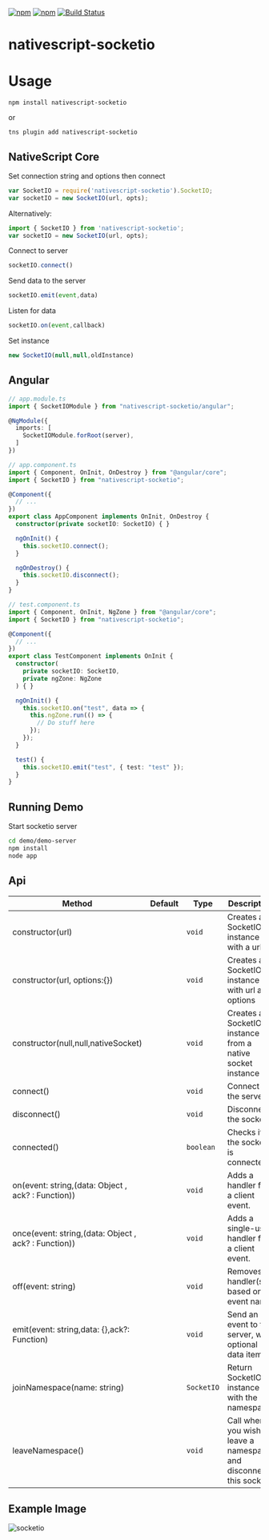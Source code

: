 [![npm](https://img.shields.io/npm/v/nativescript-socketio.svg)](https://www.npmjs.com/package/nativescript-socketio)
[![npm](https://img.shields.io/npm/dt/nativescript-socketio.svg?label=npm%20downloads)](https://www.npmjs.com/package/nativescript-socketio)
[![Build Status](https://travis-ci.org/triniwiz/nativescript-socketio.svg?branch=master)](https://travis-ci.org/triniwiz/nativescript-socketio)
# nativescript-socketio
# Usage

```
npm install nativescript-socketio
```

or

```
tns plugin add nativescript-socketio
```

## NativeScript Core

Set connection string and options then connect

```js
var SocketIO = require('nativescript-socketio').SocketIO; 
var socketIO = new SocketIO(url, opts);
```
Alternatively:
```js
import { SocketIO } from 'nativescript-socketio';
var socketIO = new SocketIO(url, opts);
```

Connect to server
```js
socketIO.connect()
```

Send data to the server
```js
socketIO.emit(event,data)
```
Listen for data 
```js
socketIO.on(event,callback)
```
Set instance
```js
new SocketIO(null,null,oldInstance)
```

## Angular

``` ts
// app.module.ts
import { SocketIOModule } from "nativescript-socketio/angular";

@NgModule({
  imports: [
    SocketIOModule.forRoot(server),
  ]
})
```

``` ts
// app.component.ts
import { Component, OnInit, OnDestroy } from "@angular/core";
import { SocketIO } from "nativescript-socketio";

@Component({
  // ...
})
export class AppComponent implements OnInit, OnDestroy {
  constructor(private socketIO: SocketIO) { }

  ngOnInit() {
    this.socketIO.connect();
  }

  ngOnDestroy() {
    this.socketIO.disconnect();
  }
}
```

``` ts
// test.component.ts
import { Component, OnInit, NgZone } from "@angular/core";
import { SocketIO } from "nativescript-socketio";

@Component({
  // ...
})
export class TestComponent implements OnInit {
  constructor(
    private socketIO: SocketIO,
    private ngZone: NgZone
  ) { }

  ngOnInit() {
    this.socketIO.on("test", data => {
      this.ngZone.run(() => {
        // Do stuff here
      });
    });
  }

  test() {
    this.socketIO.emit("test", { test: "test" });
  }
}
```

## Running Demo

Start socketio server
``` bash
cd demo/demo-server
npm install
node app
```

## Api

| Method                                   | Default | Type                         | Description                                           |
| ---------------------------------------- | ------- | ---------------------------- | ----------------------------------------------------- |
| constructor(url) |         | `void`                     | Creates a SocketIO instance with a url |
| constructor(url, options:{}) |         | `void`                     | Creates a SocketIO instance with url and options|
| constructor(null,null,nativeSocket) |         | `void`                     | Creates a SocketIO instance from a native socket instance |
| connect()                    |         | `void`                 | Connect to the server.                  |
| disconnect()                    |         | `void`                 | Disconnects the socket.                   |
| connected()   |         | `boolean` | Checks if the socket is connected                              |  |
| on(event: string,(data: Object , ack? : Function))                       |         | `void`                       | Adds a handler for a client event.                              |
| once(event: string,(data: Object , ack? : Function))                       |         | `void`                       | Adds a single-use handler for a client event.                              |
| off(event: string)                        |         | `void`                       | Removes handler(s) based on an event name.                               |
| emit(event: string,data: {},ack?: Function)                      |         | `void`                       | Send an event to the server, with optional data items.                  |
| joinNamespace(name: string)                      |         | `SocketIO`                       | Return SocketIO instance with the namespace                   |
| leaveNamespace()                      |         | `void`                       | Call when you wish to leave a namespace and disconnect this socket.                  |

## Example Image
![socketio](https://i.imgur.com/4xi4h3r.gif)